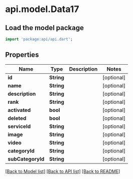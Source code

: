 # api.model.Data17

## Load the model package
```dart
import 'package:api/api.dart';
```

## Properties
Name | Type | Description | Notes
------------ | ------------- | ------------- | -------------
**id** | **String** |  | [optional] 
**name** | **String** |  | [optional] 
**description** | **String** |  | [optional] 
**rank** | **String** |  | [optional] 
**activated** | **bool** |  | [optional] 
**deleted** | **bool** |  | [optional] 
**serviceId** | **String** |  | [optional] 
**image** | **String** |  | [optional] 
**video** | **String** |  | [optional] 
**categoryId** | **String** |  | [optional] 
**subCategoryId** | **String** |  | [optional] 

[[Back to Model list]](../README.md#documentation-for-models) [[Back to API list]](../README.md#documentation-for-api-endpoints) [[Back to README]](../README.md)


